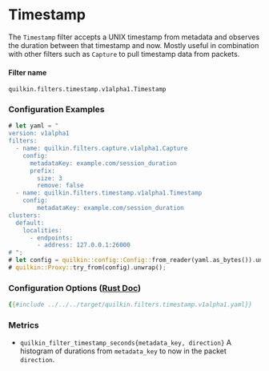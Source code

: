# Timestamp

The `Timestamp` filter accepts a UNIX timestamp from metadata and observes the
duration between that timestamp and now. Mostly useful in combination with other
filters such as `Capture` to pull timestamp data from packets.

#### Filter name
```text
quilkin.filters.timestamp.v1alpha1.Timestamp
```

### Configuration Examples
```rust
# let yaml = "
version: v1alpha1
filters:
  - name: quilkin.filters.capture.v1alpha1.Capture
    config:
      metadataKey: example.com/session_duration
      prefix:
        size: 3
        remove: false
  - name: quilkin.filters.timestamp.v1alpha1.Timestamp
    config:
        metadataKey: example.com/session_duration
clusters:
  default:
    localities:
      - endpoints:
        - address: 127.0.0.1:26000
# ";
# let config = quilkin::config::Config::from_reader(yaml.as_bytes()).unwrap();
# quilkin::Proxy::try_from(config).unwrap();
```

### Configuration Options ([Rust Doc](../../api/quilkin/filters/timestamp/struct.Config.html))

```yaml
{{#include ../../../target/quilkin.filters.timestamp.v1alpha1.yaml}}
```

### Metrics

* `quilkin_filter_timestamp_seconds{metadata_key, direction}`
  A histogram of durations from `metadata_key` to now in the packet `direction`.

